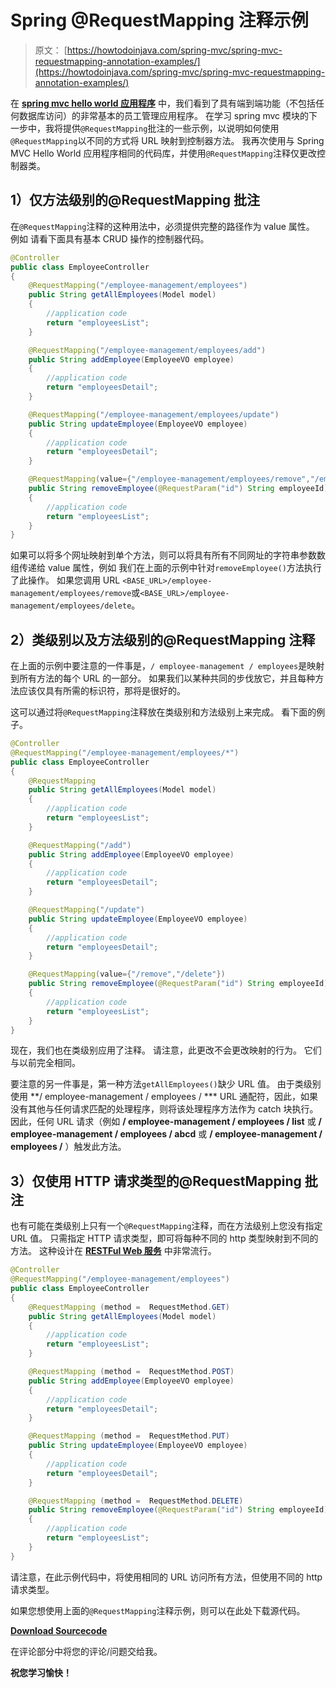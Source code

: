 # Spring @RequestMapping 注释示例

> 原文： [https://howtodoinjava.com/spring-mvc/spring-mvc-requestmapping-annotation-examples/](https://howtodoinjava.com/spring-mvc/spring-mvc-requestmapping-annotation-examples/)

在 [**spring mvc hello world 应用程序**](//howtodoinjava.com/spring/spring-mvc/spring-mvc-hello-world-example/) 中，我们看到了具有端到端功能（不包括任何数据库访问）的非常基本的员工管理应用程序。 在学习 spring mvc 模块的下一步中，我将提供`@RequestMapping`批注的一些示例，以说明如何使用`@RequestMapping`以不同的方式将 URL 映射到控制器方法。 我再次使用与 Spring MVC Hello World 应用程序相同的代码库，并使用`@RequestMapping`注释仅更改控制器类。

## 1）仅方法级别的@RequestMapping 批注

在`@RequestMapping`注释的这种用法中，必须提供完整的路径作为 value 属性。 例如 请看下面具有基本 CRUD 操作的控制器代码。

```java
@Controller
public class EmployeeController 
{
	@RequestMapping("/employee-management/employees")
	public String getAllEmployees(Model model)
	{
		//application code
		return "employeesList";
	}

	@RequestMapping("/employee-management/employees/add")
	public String addEmployee(EmployeeVO employee)
	{
		//application code
		return "employeesDetail";
	}

	@RequestMapping("/employee-management/employees/update")
	public String updateEmployee(EmployeeVO employee)
	{
		//application code
		return "employeesDetail";
	}

	@RequestMapping(value={"/employee-management/employees/remove","/employee-management/employees/delete"})
	public String removeEmployee(@RequestParam("id") String employeeId)
	{
		//application code
		return "employeesList";
	}
}

```

如果可以将多个网址映射到单个方法，则可以将具有所有不同网址的字符串参数数组传递给 value 属性，例如 我们在上面的示例中针对`removeEmployee()`方法执行了此操作。 如果您调用 URL `<BASE_URL>/employee-management/employees/remove`或`<BASE_URL>/employee-management/employees/delete`。

## 2）类级别以及方法级别的@RequestMapping 注释

在上面的示例中要注意的一件事是，`/ employee-management / employees`是映射到所有方法的每个 URL 的一部分。 如果我们以某种共同的步伐放它，并且每种方法应该仅具有所需的标识符，那将是很好的。

这可以通过将`@RequestMapping`注释放在类级别和方法级别上来完成。 看下面的例子。

```java
@Controller
@RequestMapping("/employee-management/employees/*")
public class EmployeeController 
{
	@RequestMapping
	public String getAllEmployees(Model model)
	{
		//application code
		return "employeesList";
	}

	@RequestMapping("/add")
	public String addEmployee(EmployeeVO employee)
	{
		//application code
		return "employeesDetail";
	}

	@RequestMapping("/update")
	public String updateEmployee(EmployeeVO employee)
	{
		//application code
		return "employeesDetail";
	}

	@RequestMapping(value={"/remove","/delete"})
	public String removeEmployee(@RequestParam("id") String employeeId)
	{
		//application code
		return "employeesList";
	}
}

```

现在，我们也在类级别应用了注释。 请注意，此更改不会更改映射的行为。 它们与以前完全相同。

要注意的另一件事是，第一种方法`getAllEmployees()`缺少 URL 值。 由于类级别使用 **/ employee-management / employees / *** URL 通配符，因此，如果没有其他与任何请求匹配的处理程序，则将该处理程序方法作为 catch 块执行。 因此，任何 URL 请求（例如 **/ employee-management / employees / list** 或 **/ employee-management / employees / abcd** 或 **/ employee-management / employees /** ）触发此方法。

## 3）仅使用 HTTP 请求类型的@RequestMapping 批注

也有可能在类级别上只有一个`@RequestMapping`注释，而在方法级别上您没有指定 URL 值。 只需指定 HTTP 请求类型，即可将每种不同的 http 类型映射到不同的方法。 这种设计在 [**RESTFul Web 服务**](//howtodoinjava.com/restful-web-service/) 中非常流行。

```java
@Controller
@RequestMapping("/employee-management/employees")
public class EmployeeController 
{
	@RequestMapping (method =  RequestMethod.GET)
	public String getAllEmployees(Model model)
	{
		//application code
		return "employeesList";
	}

	@RequestMapping (method =  RequestMethod.POST)
	public String addEmployee(EmployeeVO employee)
	{
		//application code
		return "employeesDetail";
	}

	@RequestMapping (method =  RequestMethod.PUT)
	public String updateEmployee(EmployeeVO employee)
	{
		//application code
		return "employeesDetail";
	}

	@RequestMapping (method =  RequestMethod.DELETE)
	public String removeEmployee(@RequestParam("id") String employeeId)
	{
		//application code
		return "employeesList";
	}
}

```

请注意，在此示例代码中，将使用相同的 URL 访问所有方法，但使用不同的 http 请求类型。

如果您想使用上面的`@RequestMapping`注释示例，则可以在此处下载源代码。

[**Download Sourcecode**](https://drive.google.com/file/d/0B7yo2HclmjI4WTk4NzVVenRHS2c/view?usp=sharing)

在评论部分中将您的评论/问题交给我。

**祝您学习愉快！**